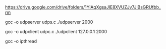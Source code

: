 https://drive.google.com/drive/folders/1YiAqXgsaJIE8XVUZJv7JiBsGRUfbb_rm

gcc -o udpserver udps.c
./udpserver 2000

gcc -o udpclient udpc.c
./udpclient 127.0.0.1 2000

gcc -o ipthread

